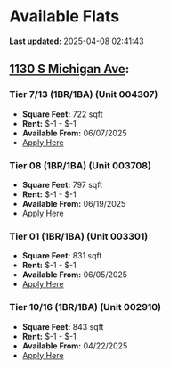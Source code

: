 # Available Flats

**Last updated:** 2025-04-08 02:41:43

## [1130 S Michigan Ave](https://1130smichigan.com/wp-json/floorplans/v1/available-units):
### Tier 7/13 (1BR/1BA) (Unit 004307)
- **Square Feet:** 722 sqft
- **Rent:** $-1 - $-1
- **Available From:** 06/07/2025
- [Apply Here](https://1130smichigan.securecafe.com/onlineleasing/eleven-thirty/oleapplication.aspx?stepname=RentalOptions&myOlePropertyId=638530&FloorPlanID=2321071&UnitID=11312654&header=1)

### Tier 08 (1BR/1BA) (Unit 003708)
- **Square Feet:** 797 sqft
- **Rent:** $-1 - $-1
- **Available From:** 06/19/2025
- [Apply Here](https://1130smichigan.securecafe.com/onlineleasing/eleven-thirty/oleapplication.aspx?stepname=RentalOptions&myOlePropertyId=638530&FloorPlanID=2321074&UnitID=11312864&header=1)

### Tier 01 (1BR/1BA) (Unit 003301)
- **Square Feet:** 831 sqft
- **Rent:** $-1 - $-1
- **Available From:** 06/05/2025
- [Apply Here](https://1130smichigan.securecafe.com/onlineleasing/eleven-thirty/oleapplication.aspx?stepname=RentalOptions&myOlePropertyId=638530&FloorPlanID=2321068&UnitID=11313051&header=1)

### Tier 10/16 (1BR/1BA) (Unit 002910)
- **Square Feet:** 843 sqft
- **Rent:** $-1 - $-1
- **Available From:** 04/22/2025
- [Apply Here](https://1130smichigan.securecafe.com/onlineleasing/eleven-thirty/oleapplication.aspx?stepname=RentalOptions&myOlePropertyId=638530&FloorPlanID=2321073&UnitID=11312997&header=1)

